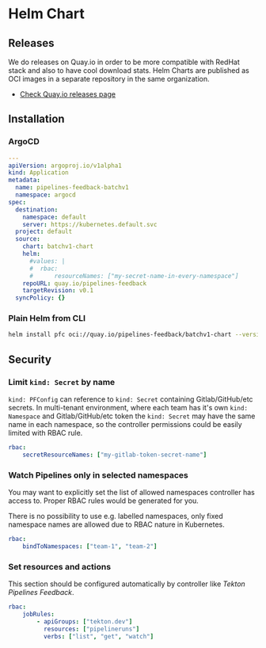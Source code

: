 Helm Chart
==========

Releases
--------

We do releases on Quay.io in order to be more compatible with RedHat stack and also to have cool download stats. Helm Charts are published as OCI images in a separate repository in the same organization.

- [Check Quay.io releases page](https://quay.io/organization/pipelines-feedback)

Installation
------------

### ArgoCD

```yaml
---
apiVersion: argoproj.io/v1alpha1
kind: Application
metadata:
  name: pipelines-feedback-batchv1
  namespace: argocd
spec:
  destination:
    namespace: default
    server: https://kubernetes.default.svc
  project: default
  source:
    chart: batchv1-chart
    helm:
      #values: |
      #  rbac:
      #      resourceNames: ["my-secret-name-in-every-namespace"]
    repoURL: quay.io/pipelines-feedback
    targetRevision: v0.1
  syncPolicy: {}
```

### Plain Helm from CLI

```bash
helm install pfc oci://quay.io/pipelines-feedback/batchv1-chart --version 0.0.1-latest-main
```

Security
--------

### Limit `kind: Secret` by name

`kind: PFConfig` can reference to `kind: Secret` containing Gitlab/GitHub/etc secrets. In multi-tenant environment, where each team has it's own `kind: Namespace` and Gitlab/GitHub/etc token the `kind: Secret` may have
the same name in each namespace, so the controller permissions could be easily limited with RBAC rule.

```yaml
rbac:
    secretResourceNames: ["my-gitlab-token-secret-name"]
```

### Watch Pipelines only in selected namespaces

You may want to explicitly set the list of allowed namespaces controller has access to. Proper RBAC rules would be generated for you.

There is no possibility to use e.g. labelled namespaces, only fixed namespace names are allowed due to RBAC nature in Kubernetes.

```yaml
rbac:
    bindToNamespaces: ["team-1", "team-2"]
```

### Set resources and actions

This section should be configured automatically by controller like _Tekton Pipelines Feedback_.

```yaml
rbac:
    jobRules: 
        - apiGroups: ["tekton.dev"]
          resources: ["pipelineruns"]
          verbs: ["list", "get", "watch"]
```
